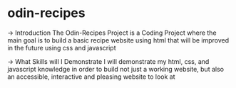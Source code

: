 # odin-recipes
-> Introduction
The Odin-Recipes Project is a Coding Project where the main goal is to build a basic recipe website using html that will be improved in the future using css and javascript

-> What Skills will I Demonstrate
I will demonstrate my html, css, and javascript knowledge in order to build not just a working website, but also an accessible, interactive and pleasing website to look at